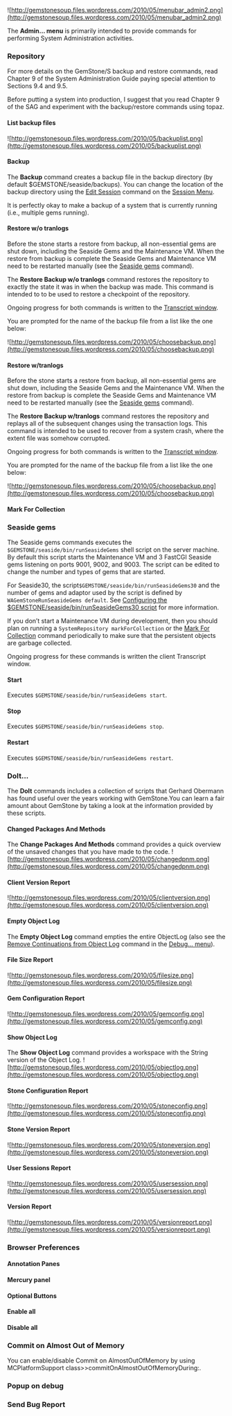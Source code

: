 ![http://gemstonesoup.files.wordpress.com/2010/05/menubar_admin2.png](http://gemstonesoup.files.wordpress.com/2010/05/menubar_admin2.png)

The **Admin… menu** is primarily intended to provide commands for performing System Administration activities.

### Repository ###
For more details on the GemStone/S backup and restore commands, read Chapter 9 of the System Administration Guide paying special attention to Sections 9.4 and 9.5.

Before putting a system into production, I suggest that you read Chapter 9 of the SAG and experiment with the backup/restore commands using topaz.

#### List backup files ####
![http://gemstonesoup.files.wordpress.com/2010/05/backuplist.png](http://gemstonesoup.files.wordpress.com/2010/05/backuplist.png)
#### Backup ####
The **Backup** command creates a backup file in the backup directory (by default $GEMSTONE/seaside/backups). You can change the location of the backup directory using the [Edit Session](GemToolsSessionMenu#Edit_Session.md) command on the [Session Menu](GemToolsSessionMenu.md).

It is perfectly okay to make a backup of a system that is currently running (i.e., multiple gems running).
#### Restore w/o tranlogs ####
Before the stone starts a restore from backup, all non-essential gems are shut down, including the Seaside Gems and the Maintenance VM. When the restore from backup is complete the Seaside Gems and Maintenance VM need to be restarted manually (see the [Seaside gems](GemToolsAdmin#Seaside_gems.md) command).

The **Restore Backup w/o tranlogs** command restores the repository to exactly the state it was in when the backup was made. This command is intended to to be used to restore a checkpoint of the repository.

Ongoing progress for both commands is written to the [Transcript window](GemToolsTranscript.md).

You are prompted for the name of the backup file from a list like the one below:

![http://gemstonesoup.files.wordpress.com/2010/05/choosebackup.png](http://gemstonesoup.files.wordpress.com/2010/05/choosebackup.png)

#### Restore w/tranlogs ####
Before the stone starts a restore from backup, all non-essential gems are shut down, including the Seaside Gems and the Maintenance VM. When the restore from backup is complete the Seaside Gems and Maintenance VM need to be restarted manually (see the [Seaside gems](GemToolsAdmin#Seaside_gems.md) command).

The **Restore Backup w/tranlogs** command restores the repository and replays all of the subsequent changes using the transaction logs. This command is intended to be used to recover from a system crash, where the extent file was somehow corrupted.

Ongoing progress for both commands is written to the [Transcript window](GemToolsTranscript.md).

You are prompted for the name of the backup file from a list like the one below:

![http://gemstonesoup.files.wordpress.com/2010/05/choosebackup.png](http://gemstonesoup.files.wordpress.com/2010/05/choosebackup.png)
#### Mark For Collection ####
### Seaside gems ###
The  Seaside gems commands executes the `$GEMSTONE/seaside/bin/runSeasideGems` shell script on the server machine. By default this script starts the Maintenance VM and 3 FastCGI Seaside gems listening on ports 9001, 9002, and 9003. The script can be edited to change the number and types of gems that are started.

For Seaside30, the script`$GEMSTONE/seaside/bin/runSeasideGems30` and the number of gems and adaptor used by the script is defined by `WAGemStoneRunSeasideGems default`. See [Configuring the $GEMSTONE/seaside/bin/runSeasideGems30 script](ControllingSeaside30Gems.md) for more information.

If you don’t start a Maintenance VM during development, then you should plan on running a `SystemRepository markForCollection` or the [Mark For Collection](GemToolsAdmin#Mark_For_Collection.md) command periodically to make sure that the persistent objects are garbage collected.

Ongoing progress for these commands is written the client Transcript window.
#### Start ####
Executes `$GEMSTONE/seaside/bin/runSeasideGems start`.
#### Stop ####
Executes `$GEMSTONE/seaside/bin/runSeasideGems stop`.
#### Restart ####
Executes `$GEMSTONE/seaside/bin/runSeasideGems restart`.
### DoIt... ###
The **DoIt** commands includes a collection of scripts that Gerhard Obermann has found useful over the years working with GemStone.You can learn a fair amount about GemStone by taking a look at the information provided by these scripts.
#### Changed Packages And Methods ####
The **Change Packages And Methods** command provides a quick overview of the unsaved changes that you have made to the code.
![http://gemstonesoup.files.wordpress.com/2010/05/changedpnm.png](http://gemstonesoup.files.wordpress.com/2010/05/changedpnm.png)
#### Client Version Report ####
![http://gemstonesoup.files.wordpress.com/2010/05/clientversion.png](http://gemstonesoup.files.wordpress.com/2010/05/clientversion.png)
#### Empty Object Log ####
The **Empty Object Log** command empties the entire ObjectLog (also see the [Remove Continuations from Object Log](GemToolsDebug#Remove_Continuations_from_Object_Log.md) command in the [Debug… menu](GemToolsDebug.md)).
#### File Size Report ####
![http://gemstonesoup.files.wordpress.com/2010/05/filesize.png](http://gemstonesoup.files.wordpress.com/2010/05/filesize.png)
#### Gem Configuration Report ####
![http://gemstonesoup.files.wordpress.com/2010/05/gemconfig.png](http://gemstonesoup.files.wordpress.com/2010/05/gemconfig.png)
#### Show Object Log ####
The **Show Object Log** command provides a workspace with the String version of the Object Log.
![http://gemstonesoup.files.wordpress.com/2010/05/objectlog.png](http://gemstonesoup.files.wordpress.com/2010/05/objectlog.png)
#### Stone Configuration Report ####
![http://gemstonesoup.files.wordpress.com/2010/05/stoneconfig.png](http://gemstonesoup.files.wordpress.com/2010/05/stoneconfig.png)
#### Stone Version Report ####
![http://gemstonesoup.files.wordpress.com/2010/05/stoneversion.png](http://gemstonesoup.files.wordpress.com/2010/05/stoneversion.png)
#### User Sessions Report ####
![http://gemstonesoup.files.wordpress.com/2010/05/usersession.png](http://gemstonesoup.files.wordpress.com/2010/05/usersession.png)
#### Version Report ####
![http://gemstonesoup.files.wordpress.com/2010/05/versionreport.png](http://gemstonesoup.files.wordpress.com/2010/05/versionreport.png)
### Browser Preferences ###
#### Annotation Panes ####
#### Mercury panel ####
#### Optional Buttons ####
#### Enable all ####
#### Disable all ####
### Commit on Almost Out of Memory ###
You can enable/disable Commit on AlmostOutOfMemory by using MCPlatformSupport class>>commitOnAlmostOutOfMemoryDuring:.
### Popup on debug ###
### Send Bug Report ###